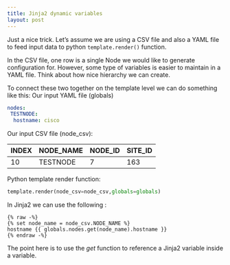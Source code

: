 ```yaml
---
title: Jinja2 dynamic variables
layout: post
---
```

Just a nice trick. Let’s assume we are using a CSV file and also a YAML file to feed input data to python `template.render()` function. 

In the CSV file, one row is a single Node we would like to generate configuration for. However, some type of variables is easier to maintain in a YAML file. Think about how nice hierarchy we can create. 

To connect these two together on the template level we can do something like this:
Our input YAML file (globals)
```yaml
nodes:
 TESTNODE:
  hostname: cisco
```
Our input CSV file (node\_csv):

|INDEX|NODE_NAME|NODE_ID|SITE_ID|
|---|---|---|---|
|10|TESTNODE|7|163|

Python template render function: 
```python
template.render(node_csv=node_csv,globals=globals)
```

In Jinja2 we can use the following :

```jinja
{% raw -%}
{% set node_name = node_csv.NODE_NAME %}
hostname {{ globals.nodes.get(node_name).hostname }}
{% endraw -%}
```

The point here is to use the _get_ function to reference a Jinja2 variable inside a variable. 